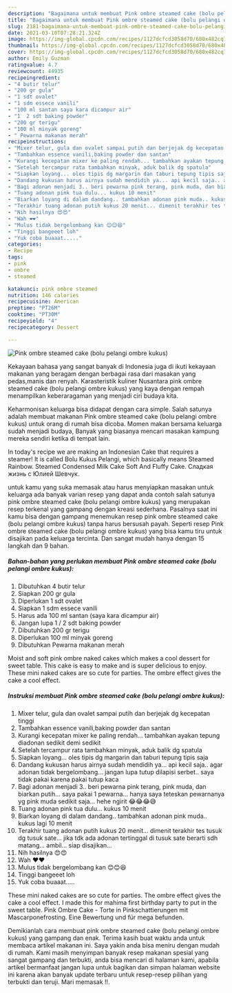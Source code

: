 ```yaml
---
description: "Bagaimana untuk membuat Pink ombre steamed cake (bolu pelangi ombre kukus) Cepat"
title: "Bagaimana untuk membuat Pink ombre steamed cake (bolu pelangi ombre kukus) Cepat"
slug: 2181-bagaimana-untuk-membuat-pink-ombre-steamed-cake-bolu-pelangi-ombre-kukus-cepat
date: 2021-03-10T07:28:21.324Z
image: https://img-global.cpcdn.com/recipes/1127dcfcd3058d70/680x482cq70/pink-ombre-steamed-cake-bolu-pelangi-ombre-kukus-foto-resep-utama.jpg
thumbnail: https://img-global.cpcdn.com/recipes/1127dcfcd3058d70/680x482cq70/pink-ombre-steamed-cake-bolu-pelangi-ombre-kukus-foto-resep-utama.jpg
cover: https://img-global.cpcdn.com/recipes/1127dcfcd3058d70/680x482cq70/pink-ombre-steamed-cake-bolu-pelangi-ombre-kukus-foto-resep-utama.jpg
author: Emily Guzman
ratingvalue: 4.7
reviewcount: 44935
recipeingredient:
- "4 butir telur"
- "200 gr gula"
- "1 sdt ovalet"
- "1 sdm essece vanili"
- "100 ml santan saya kara dicampur air"
- "1  2 sdt baking powder"
- "200 gr terigu"
- "100 ml minyak goreng"
- " Pewarna makanan merah"
recipeinstructions:
- "Mixer telur, gula dan ovalet sampai putih dan berjejak dg kecepatan tinggi"
- "Tambahkan essence vanili,baking powder dan santan"
- "Kurangi kecepatan mixer ke paling rendah... tambahkan ayakan tepung diadonan sedikit demi sedikit"
- "Setelah tercampur rata tambahkan minyak, aduk balik dg spatula"
- "Siapkan loyang... oles tipis dg margarin dan taburi tepung tipis saja"
- "Dandang kukusan harus airnya sudah mendidih ya... api kecil saja.. agar adonan tidak bergelombang... jangan lupa tutup dilapisi serbet.. saya tidak pakai karena pakai tutup kaca"
- "Bagi adonan menjadi 3.. beri pewarna pink terang, pink muda, dan biarkan putih... saya pakai 1 pewarna... hanya saya teteskan pewarnanya yg pink muda sedikit saja... hehe ngirit 😂😂😂😅"
- "Tuang adonan pink tua dulu... kukus 10 menit"
- "Biarkan loyang di dalam dandang.. tambahkan adonan pink muda.. kukus lagi 10 menit"
- "Terakhir tuang adonan putih kukus 20 menit... dimenit terakhir tes tusuk dg tusuk sate... jika tdk ada adonan tertinggal di tusuk sate berarti sdh matang... ambil... siap disajikan..."
- "Nih hasilnya 😍😍"
- "Wah ❤❤"
- "Mulus tidak bergelombang kan 😊😊😆"
- "Tinggi bangeeet loh"
- "Yuk coba buaaat....."
categories:
- Recipe
tags:
- pink
- ombre
- steamed

katakunci: pink ombre steamed 
nutrition: 146 calories
recipecuisine: American
preptime: "PT26M"
cooktime: "PT30M"
recipeyield: "4"
recipecategory: Dessert

---
```



![Pink ombre steamed cake (bolu pelangi ombre kukus)](https://img-global.cpcdn.com/recipes/1127dcfcd3058d70/680x482cq70/pink-ombre-steamed-cake-bolu-pelangi-ombre-kukus-foto-resep-utama.jpg)

Kekayaan bahasa yang sangat banyak di Indonesia juga di ikuti kekayaan makanan yang beragam dengan berbagai rasa dari masakan yang pedas,manis dan renyah. Karasteristik kuliner Nusantara pink ombre steamed cake (bolu pelangi ombre kukus) yang kaya dengan rempah menampilkan keberaragaman yang menjadi ciri budaya kita.


Keharmonisan keluarga bisa didapat dengan cara simple. Salah satunya adalah membuat makanan Pink ombre steamed cake (bolu pelangi ombre kukus) untuk orang di rumah bisa dicoba. Momen makan bersama keluarga sudah menjadi budaya, Banyak yang biasanya mencari masakan kampung mereka sendiri ketika di tempat lain.

In today&#39;s recipe we are making an Indonesian Cake that requires a steamer! It is called Bolu Kukus Pelangi, which basically means Steamed Rainbow. Steamed Condensed Milk Cake Soft And Fluffy Cake. Сладкая жизнь с Юлией Шевчук.

untuk kamu yang suka memasak atau harus menyiapkan masakan untuk keluarga ada banyak varian resep yang dapat anda contoh salah satunya pink ombre steamed cake (bolu pelangi ombre kukus) yang merupakan resep terkenal yang gampang dengan kreasi sederhana. Pasalnya saat ini kamu bisa dengan gampang menemukan resep pink ombre steamed cake (bolu pelangi ombre kukus) tanpa harus bersusah payah.
Seperti resep Pink ombre steamed cake (bolu pelangi ombre kukus) yang bisa kamu tiru untuk disajikan pada keluarga tercinta. Dan sangat mudah hanya dengan 15 langkah dan 9 bahan.


<!--inarticleads1-->

##### Bahan-bahan yang perlukan membuat Pink ombre steamed cake (bolu pelangi ombre kukus):

1. Dibutuhkan 4 butir telur
1. Siapkan 200 gr gula
1. Diperlukan 1 sdt ovalet
1. Siapkan 1 sdm essece vanili
1. Harus ada 100 ml santan (saya kara dicampur air)
1. Jangan lupa 1 / 2 sdt baking powder
1. Dibutuhkan 200 gr terigu
1. Diperlukan 100 ml minyak goreng
1. Dibutuhkan  Pewarna makanan merah


Moist and soft pink ombre naked cakes which makes a cool dessert for sweet table. This cake is easy to make and is super delicious to enjoy. These mini naked cakes are so cute for parties. The ombre effect gives the cake a cool effect. 

<!--inarticleads2-->

##### Instruksi membuat  Pink ombre steamed cake (bolu pelangi ombre kukus):

1. Mixer telur, gula dan ovalet sampai putih dan berjejak dg kecepatan tinggi
1. Tambahkan essence vanili,baking powder dan santan
1. Kurangi kecepatan mixer ke paling rendah... tambahkan ayakan tepung diadonan sedikit demi sedikit
1. Setelah tercampur rata tambahkan minyak, aduk balik dg spatula
1. Siapkan loyang... oles tipis dg margarin dan taburi tepung tipis saja
1. Dandang kukusan harus airnya sudah mendidih ya... api kecil saja.. agar adonan tidak bergelombang... jangan lupa tutup dilapisi serbet.. saya tidak pakai karena pakai tutup kaca
1. Bagi adonan menjadi 3.. beri pewarna pink terang, pink muda, dan biarkan putih... saya pakai 1 pewarna... hanya saya teteskan pewarnanya yg pink muda sedikit saja... hehe ngirit 😂😂😂😅
1. Tuang adonan pink tua dulu... kukus 10 menit
1. Biarkan loyang di dalam dandang.. tambahkan adonan pink muda.. kukus lagi 10 menit
1. Terakhir tuang adonan putih kukus 20 menit... dimenit terakhir tes tusuk dg tusuk sate... jika tdk ada adonan tertinggal di tusuk sate berarti sdh matang... ambil... siap disajikan...
1. Nih hasilnya 😍😍
1. Wah ❤❤
1. Mulus tidak bergelombang kan 😊😊😆
1. Tinggi bangeeet loh
1. Yuk coba buaaat.....


These mini naked cakes are so cute for parties. The ombre effect gives the cake a cool effect. I made this for mahima first birthday party to put in the sweet table. Pink Ombre Cake - Torte in Pinkschattierungen mit Mascarponefrosting. Eine Bewertung und für mega befunden. 

Demikianlah cara membuat pink ombre steamed cake (bolu pelangi ombre kukus) yang gampang dan enak. Terima kasih buat waktu anda untuk membaca artikel makanan ini. Saya yakin anda bisa meniru dengan mudah di rumah. Kami masih menyimpan banyak resep makanan spesial yang sangat gampang dan terbukti, anda bisa mencari di halaman kami, apabila artikel bermanfaat jangan lupa untuk bagikan dan simpan halaman website ini karena akan banyak update terbaru untuk resep-resep pilihan yang terbukti dan teruji. Mari memasak !!. 
